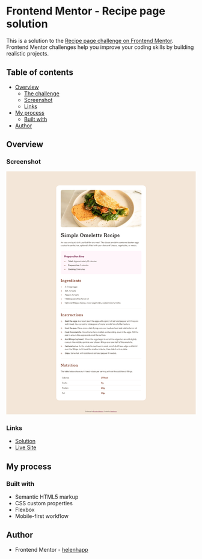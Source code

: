 # Frontend Mentor - Recipe page solution

This is a solution to the [Recipe page challenge on Frontend Mentor](https://www.frontendmentor.io/challenges/recipe-page-KiTsR8QQKm). Frontend Mentor challenges help you improve your coding skills by building realistic projects.

## Table of contents

- [Overview](#overview)
  - [The challenge](#the-challenge)
  - [Screenshot](#screenshot)
  - [Links](#links)
- [My process](#my-process)
  - [Built with](#built-with)
- [Author](#author)

## Overview

### Screenshot

![](assets/images/recipe-page-screenshot.png)

### Links

- [Solution](https://github.com/helenhapp/helenhapp.github.io/tree/main/recipe-page-main)
- [Live Site](https://helenhapp.github.io/recipe-page-main/index.html)

## My process

### Built with

- Semantic HTML5 markup
- CSS custom properties
- Flexbox
- Mobile-first workflow

## Author

- Frontend Mentor - [helenhapp](https://www.frontendmentor.io/profile/helenhapp)
